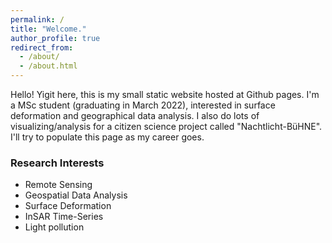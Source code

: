 ```yaml
---
permalink: /
title: "Welcome."
author_profile: true
redirect_from: 
  - /about/
  - /about.html
---
```


Hello! Yigit here, this is my small static website hosted at Github pages. I'm a MSc student (graduating in March 2022), interested in surface deformation and geographical data analysis. I also do lots of visualizing/analysis for a citizen science project called "Nachtlicht-BüHNE". I'll try to populate this page as my career goes.

### Research Interests
* Remote Sensing
* Geospatial Data Analysis
* Surface Deformation
* InSAR Time-Series
* Light pollution


